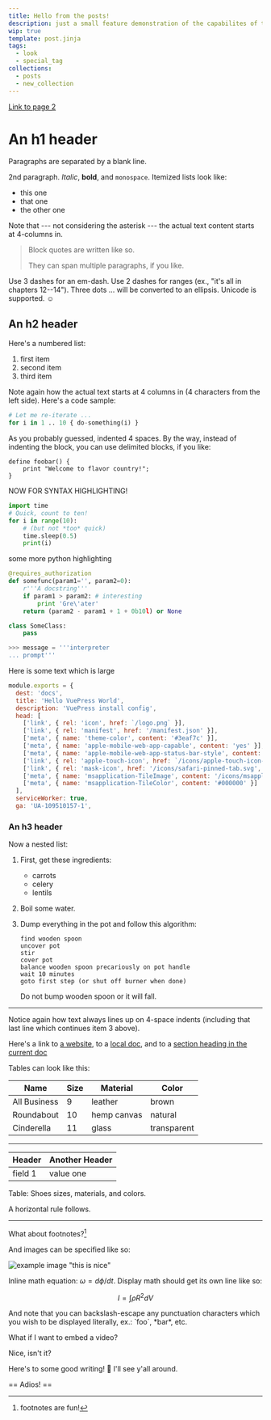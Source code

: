 ```yaml
---
title: Hello from the posts!
description: just a small feature demonstration of the capabilites of this blog
wip: true
template: post.jinja
tags:
  - look
  - special_tag
collections:
  - posts
  - new_collection
---
```


[Link to page 2](/index2)

# An h1 header

Paragraphs are separated by a blank line.

2nd paragraph. _Italic_, **bold**, and `monospace`. Itemized lists
look like:

- this one
- that one
- the other one

Note that --- not considering the asterisk --- the actual text
content starts at 4-columns in.

> Block quotes are
> written like so.
>
> They can span multiple paragraphs,
> if you like.

Use 3 dashes for an em-dash. Use 2 dashes for ranges (ex., "it's all
in chapters 12--14"). Three dots ... will be converted to an ellipsis.
Unicode is supported. ☺

## An h2 header

Here's a numbered list:

1. first item
2. second item
3. third item

Note again how the actual text starts at 4 columns in (4 characters
from the left side). Here's a code sample:

```python
# Let me re-iterate ...
for i in 1 .. 10 { do-something(i) }
```

As you probably guessed, indented 4 spaces. By the way, instead of
indenting the block, you can use delimited blocks, if you like:

```
define foobar() {
    print "Welcome to flavor country!";
}
```

NOW FOR SYNTAX HIGHLIGHTING!

```python
import time
# Quick, count to ten!
for i in range(10):
    # (but not *too* quick)
    time.sleep(0.5)
    print(i)
```

some more python highlighting

```py:index.py
@requires_authorization
def somefunc(param1='', param2=0):
    r'''A docstring'''
    if param1 > param2: # interesting
        print 'Gre\'ater'
    return (param2 - param1 + 1 + 0b10l) or None

class SomeClass:
    pass

>>> message = '''interpreter
... prompt'''
```

Here is some text which is large

```javascript
module.exports = {
  dest: 'docs',
  title: 'Hello VuePress World',
  description: 'VuePress install config',
  head: [
    ['link', { rel: 'icon', href: `/logo.png` }],
    ['link', { rel: 'manifest', href: '/manifest.json' }],
    ['meta', { name: 'theme-color', content: '#3eaf7c' }],
    ['meta', { name: 'apple-mobile-web-app-capable', content: 'yes' }],
    ['meta', { name: 'apple-mobile-web-app-status-bar-style', content: 'black' }],
    ['link', { rel: 'apple-touch-icon', href: `/icons/apple-touch-icon-152x152.png` }],
    ['link', { rel: 'mask-icon', href: '/icons/safari-pinned-tab.svg', color: '#3eaf7c' }],
    ['meta', { name: 'msapplication-TileImage', content: '/icons/msapplication-icon-144x144.png' }],
    ['meta', { name: 'msapplication-TileColor', content: '#000000' }]
  ],
  serviceWorker: true,
  ga: 'UA-109510157-1',
```

### An h3 header

Now a nested list:

1.  First, get these ingredients:

    - carrots
    - celery
    - lentils

2.  Boil some water.

3.  Dump everything in the pot and follow
    this algorithm:

        find wooden spoon
        uncover pot
        stir
        cover pot
        balance wooden spoon precariously on pot handle
        wait 10 minutes
        goto first step (or shut off burner when done)

    Do not bump wooden spoon or it will fall.

---

Notice again how text always lines up on 4-space indents (including
that last line which continues item 3 above).

Here's a link to [a website](http://foo.bar), to a [local
doc](local-doc.html), and to a [section heading in the current
doc](#an-h2-header)

Tables can look like this:

| Name         | Size | Material    | Color       |
| ------------ | ---- | ----------- | ----------- |
| All Business | 9    | leather     | brown       |
| Roundabout   | 10   | hemp canvas | natural     |
| Cinderella   | 11   | glass       | transparent |

---

| Header  | Another Header |
| ------- | -------------- |
| field 1 | value one      |

Table: Shoes sizes, materials, and colors.

A horizontal rule follows.

---

What about footnotes?[^1]

And images can be specified like so:



![example image "this is nice"](https://external-content.duckduckgo.com/iu/?u=https%3A%2F%2Ftse1.mm.bing.net%2Fth%3Fid%3DOIP.XBuTOZYvrMgYELZ9HzJNZQHaEK%26pid%3DApi&f=1)


  

Inline math equation: $\omega = d\phi / dt$. Display
math should get its own line like so:

$$I = \int \rho R^{2} dV$$

And note that you can backslash-escape any punctuation characters
which you wish to be displayed literally, ex.: \`foo\`, \*bar\*, etc.

What if I want to embed a video?

Nice, isn't it?

Here's to some good writing! :champagne: I'll see y'all around.

== Adios! ==





[^1]: footnotes are fun!
